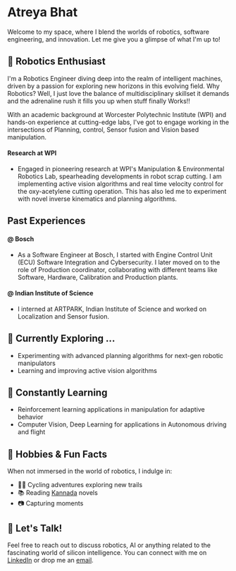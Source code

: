 # Atreya Bhat

Welcome to my space, where I blend the worlds of robotics, software engineering, and innovation. Let me give you a glimpse of what I'm up to!

## 🤖 Robotics Enthusiast
I'm a Robotics Engineer diving deep into the realm of intelligent machines, driven by a passion for exploring new horizons in this evolving field. 
Why Robotics? Well, I just love the balance of multidisciplinary skillset it demands and the adrenaline rush it fills you up when stuff finally Works!! 

With an academic background at Worcester Polytechnic Institute (WPI) and hands-on experience at cutting-edge labs, I've got to engage working in the intersections of Planning, control, Sensor fusion and Vision based manipulation. 

#### Research at WPI
- Engaged in pioneering research at WPI's Manipulation & Environmental Robotics Lab, spearheading developments in robot scrap cutting. I am implementing active vision algorithms and real time velocity control for the oxy-acetylene cutting operation. This has also led me to experiment with novel inverse kinematics and planning algorithms.  

## Past Experiences 

#### @ Bosch
- As a Software Engineer at Bosch, I started with Engine Control Unit (ECU) Software Integration and Cybersecurity. I later moved on to the role of Production coordinator, collaborating with different teams like Software, Hardware, Calibration and Production plants.

#### @ Indian Institute of Science
- I interned at ARTPARK, Indian Institute of Science and worked on Localization and Sensor fusion.

## 🔭 Currently Exploring ...
- Experimenting with advanced planning algorithms for next-gen robotic manipulators
- Learning and improving active vision algorithms


## 🌱 Constantly Learning
- Reinforcement learning applications in manipulation for adaptive behavior
- Computer Vision, Deep Learning for applications in Autonomous driving and flight

## 📸 Hobbies & Fun Facts
When not immersed in the world of robotics, I indulge in:
- 🚴‍♂️ Cycling adventures exploring new trails
- 📚 Reading [Kannada](https://en.wikipedia.org/wiki/Kannada) novels
- 📷 Capturing moments

## 💬 Let's Talk!
Feel free to reach out to discuss robotics, AI or anything related to the fascinating world of silicon intelligence. 
You can connect with me on [LinkedIn](https://linkedin.com/in/atreya-bhat) or drop me an [email](mailto:agbhat@wpi.edu).

<!-- Feel free to add more sections, projects, or details as per your liking! -->
